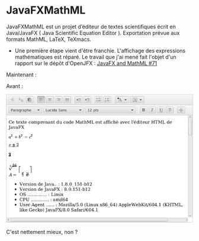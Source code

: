 # JavaFXMathML
JavaFXMathML est un projet d’éditeur de textes scientifiques écrit en Java/JavaFX ( Java Scientific Equation Editor ).
Exportation prévue aux formats MathML, LaTeX, TeXmacs.

- Une première étape vient d'être franchie.
L'affichage des expressions mathématiques est réparé. Le travail que j'ai mené fait l'objet d'un rapport sur le dépôt d'OpenJFX :  [JavaFX and MathML #71](https://github.com/javafxports/openjdk-jfx/issues/71)

Maintenant :

Avant :

![Capture d'écran de JavaFXMathML](/images/screen_shoot_javafxmathml_201801021624.png)

C'est nettement mieux, non ?


